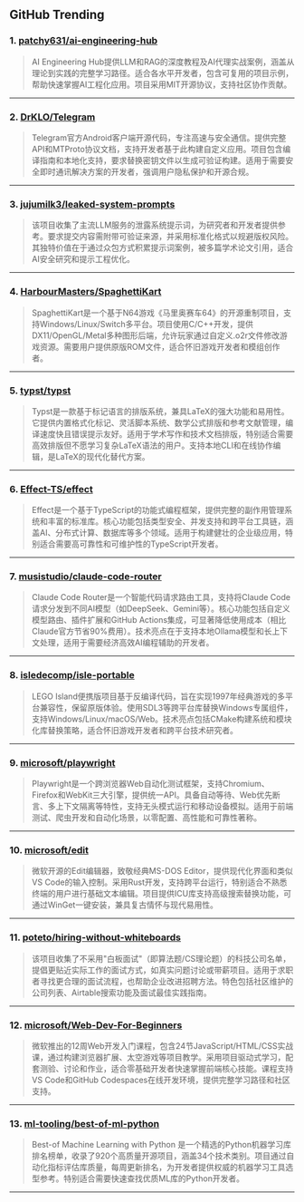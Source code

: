 ## GitHub Trending


### 1. [patchy631/ai-engineering-hub](https://github.com/patchy631/ai-engineering-hub)
> AI Engineering Hub提供LLM和RAG的深度教程及AI代理实战案例，涵盖从理论到实践的完整学习路径。适合各水平开发者，包含可复用的项目示例，帮助快速掌握AI工程化应用。项目采用MIT开源协议，支持社区协作贡献。
---

### 2. [DrKLO/Telegram](https://github.com/DrKLO/Telegram)
> Telegram官方Android客户端开源代码，专注高速与安全通信。提供完整API和MTProto协议文档，支持开发者基于此构建自定义应用。项目包含编译指南和本地化支持，要求替换密钥文件以生成可验证构建。适用于需要安全即时通讯解决方案的开发者，强调用户隐私保护和开源合规。
---

### 3. [jujumilk3/leaked-system-prompts](https://github.com/jujumilk3/leaked-system-prompts)
> 该项目收集了主流LLM服务的泄露系统提示词，为研究者和开发者提供参考。要求提交内容需附带可验证来源，并采用标准化格式以规避版权风险。其独特价值在于通过众包方式积累提示词案例，被多篇学术论文引用，适合AI安全研究和提示工程优化。
---

### 4. [HarbourMasters/SpaghettiKart](https://github.com/HarbourMasters/SpaghettiKart)
> SpaghettiKart是一个基于N64游戏《马里奥赛车64》的开源重制项目，支持Windows/Linux/Switch多平台。项目使用C/C++开发，提供DX11/OpenGL/Metal多种图形后端，允许玩家通过自定义.o2r文件修改游戏资源。需要用户提供原版ROM文件，适合怀旧游戏开发者和模组创作者。
---

### 5. [typst/typst](https://github.com/typst/typst)
> Typst是一款基于标记语言的排版系统，兼具LaTeX的强大功能和易用性。它提供内置格式化标记、灵活脚本系统、数学公式排版和参考文献管理，编译速度快且错误提示友好。适用于学术写作和技术文档排版，特别适合需要高效排版但不愿学习复杂LaTeX语法的用户。支持本地CLI和在线协作编辑，是LaTeX的现代化替代方案。
---

### 6. [Effect-TS/effect](https://github.com/Effect-TS/effect)
> Effect是一个基于TypeScript的功能式编程框架，提供完整的副作用管理系统和丰富的标准库。核心功能包括类型安全、并发支持和跨平台工具链，涵盖AI、分布式计算、数据库等多个领域。适用于构建健壮的企业级应用，特别适合需要高可靠性和可维护性的TypeScript开发者。
---

### 7. [musistudio/claude-code-router](https://github.com/musistudio/claude-code-router)
> Claude Code Router是一个智能代码请求路由工具，支持将Claude Code请求分发到不同AI模型（如DeepSeek、Gemini等）。核心功能包括自定义模型路由、插件扩展和GitHub Actions集成，可显著降低使用成本（相比Claude官方节省90%费用）。技术亮点在于支持本地Ollama模型和长上下文处理，适用于需要经济高效AI编程辅助的开发者。
---

### 8. [isledecomp/isle-portable](https://github.com/isledecomp/isle-portable)
> LEGO Island便携版项目基于反编译代码，旨在实现1997年经典游戏的多平台兼容性，保留原版体验。使用SDL3等跨平台库替换Windows专属组件，支持Windows/Linux/macOS/Web。技术亮点包括CMake构建系统和模块化库替换策略，适合怀旧游戏开发者和跨平台技术研究者。
---

### 9. [microsoft/playwright](https://github.com/microsoft/playwright)
> Playwright是一个跨浏览器Web自动化测试框架，支持Chromium、Firefox和WebKit三大引擎，提供统一API。具备自动等待、Web优先断言、多上下文隔离等特性，支持无头模式运行和移动设备模拟。适用于前端测试、爬虫开发和自动化场景，以零配置、高性能和可靠性著称。
---

### 10. [microsoft/edit](https://github.com/microsoft/edit)
> 微软开源的Edit编辑器，致敬经典MS-DOS Editor，提供现代化界面和类似VS Code的输入控制。采用Rust开发，支持跨平台运行，特别适合不熟悉终端的用户进行基础文本编辑。项目提供ICU库支持高级搜索替换功能，可通过WinGet一键安装，兼具复古情怀与现代易用性。
---

### 11. [poteto/hiring-without-whiteboards](https://github.com/poteto/hiring-without-whiteboards)
> 该项目收集了不采用"白板面试"（即算法题/CS理论题）的科技公司名单，提倡更贴近实际工作的面试方式，如真实问题讨论或带薪项目。适用于求职者寻找更合理的面试流程，也帮助企业改进招聘方法。特色包括社区维护的公司列表、Airtable搜索功能及面试最佳实践指南。
---

### 12. [microsoft/Web-Dev-For-Beginners](https://github.com/microsoft/Web-Dev-For-Beginners)
> 微软推出的12周Web开发入门课程，包含24节JavaScript/HTML/CSS实战课，通过构建浏览器扩展、太空游戏等项目教学。采用项目驱动式学习，配套测验、讨论和作业，适合零基础开发者快速掌握前端核心技能。课程支持VS Code和GitHub Codespaces在线开发环境，提供完整学习路径和社区支持。
---

### 13. [ml-tooling/best-of-ml-python](https://github.com/ml-tooling/best-of-ml-python)
> Best-of Machine Learning with Python 是一个精选的Python机器学习库排名榜单，收录了920个高质量开源项目，涵盖34个技术类别。项目通过自动化指标评估库质量，每周更新排名，为开发者提供权威的机器学习工具选型参考。特别适合需要快速查找优质ML库的Python开发者。
---

